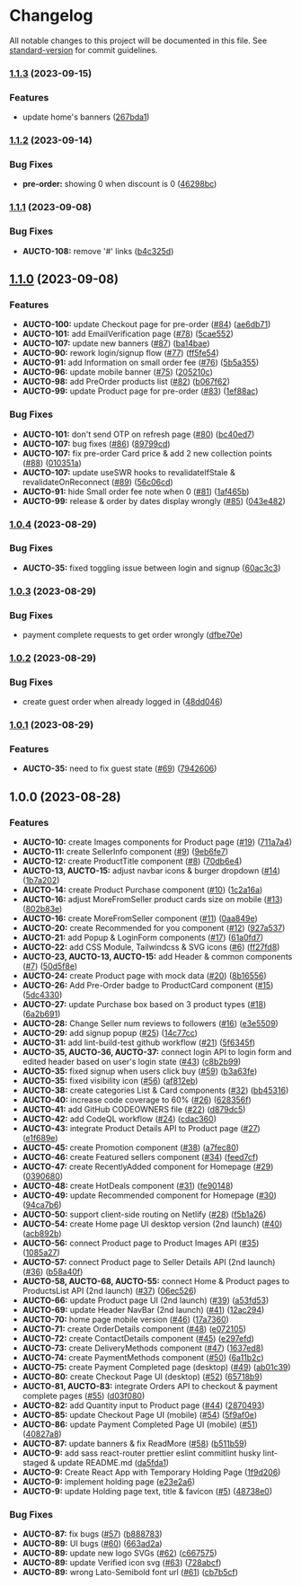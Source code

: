 # Changelog

All notable changes to this project will be documented in this file. See [standard-version](https://github.com/conventional-changelog/standard-version) for commit guidelines.

### [1.1.3](https://github.com/AuctoMarket/BuyerMarketplace/compare/1.1.2...1.1.3) (2023-09-15)

### Features

- update home's banners ([267bda1](https://github.com/AuctoMarket/BuyerMarketplace/commit/267bda13d32488464c3876d77ef2885ca21f73de))

### [1.1.2](https://github.com/AuctoMarket/BuyerMarketplace/compare/1.1.1...1.1.2) (2023-09-14)

### Bug Fixes

- **pre-order:** showing 0 when discount is 0 ([46298bc](https://github.com/AuctoMarket/BuyerMarketplace/commit/46298bcba9086fd40803def1f3695db8e982f335))

### [1.1.1](https://github.com/AuctoMarket/BuyerMarketplace/compare/1.1.0...1.1.1) (2023-09-08)

### Bug Fixes

- **AUCTO-108:** remove '#' links ([b4c325d](https://github.com/AuctoMarket/BuyerMarketplace/commit/b4c325d87e35cff9e5924145f535da28a44d164f))

## [1.1.0](https://github.com/AuctoMarket/BuyerMarketplace/compare/1.0.4...1.1.0) (2023-09-08)

### Features

- **AUCTO-100:** update Checkout page for pre-order ([#84](https://github.com/AuctoMarket/BuyerMarketplace/issues/84)) ([ae6db71](https://github.com/AuctoMarket/BuyerMarketplace/commit/ae6db71820668861519646b801d6fd75e6cb4c5c))
- **AUCTO-101:** add EmailVerification page ([#78](https://github.com/AuctoMarket/BuyerMarketplace/issues/78)) ([5cae552](https://github.com/AuctoMarket/BuyerMarketplace/commit/5cae552895f5c0a091b1722d1dacd7627a4bf6fd))
- **AUCTO-107:** update new banners ([#87](https://github.com/AuctoMarket/BuyerMarketplace/issues/87)) ([ba14bae](https://github.com/AuctoMarket/BuyerMarketplace/commit/ba14baee9271da28384cbb563a364bcd33b9feeb))
- **AUCTO-90:** rework login/signup flow ([#77](https://github.com/AuctoMarket/BuyerMarketplace/issues/77)) ([ff5fe54](https://github.com/AuctoMarket/BuyerMarketplace/commit/ff5fe54eff612fcb4d9327c65ad52747e4bacc72))
- **AUCTO-91:** add Information on small order fee ([#76](https://github.com/AuctoMarket/BuyerMarketplace/issues/76)) ([5b5a355](https://github.com/AuctoMarket/BuyerMarketplace/commit/5b5a3552de9138e45fbd6a64601cb6340de41864))
- **AUCTO-96:** update mobile banner ([#75](https://github.com/AuctoMarket/BuyerMarketplace/issues/75)) ([205210c](https://github.com/AuctoMarket/BuyerMarketplace/commit/205210c0d9d0d01637210fcb7e82460a9e3312f3))
- **AUCTO-98:** add PreOrder products list ([#82](https://github.com/AuctoMarket/BuyerMarketplace/issues/82)) ([b067f62](https://github.com/AuctoMarket/BuyerMarketplace/commit/b067f620c4cfbec3db4b21d0d7f2bd48f3748970))
- **AUCTO-99:** update Product page for pre-order ([#83](https://github.com/AuctoMarket/BuyerMarketplace/issues/83)) ([1ef88ac](https://github.com/AuctoMarket/BuyerMarketplace/commit/1ef88acee22d36d1c3d5c08765472c0de0a7146b))

### Bug Fixes

- **AUCTO-101:** don't send OTP on refresh page ([#80](https://github.com/AuctoMarket/BuyerMarketplace/issues/80)) ([bc40ed7](https://github.com/AuctoMarket/BuyerMarketplace/commit/bc40ed7baab23a0f495bd3ffd1e0a5b645122886))
- **AUCTO-107:** bug fixes ([#86](https://github.com/AuctoMarket/BuyerMarketplace/issues/86)) ([89799cd](https://github.com/AuctoMarket/BuyerMarketplace/commit/89799cddf6396aaa88473f86b717e772995bc3f9))
- **AUCTO-107:** fix pre-order Card price & add 2 new collection points ([#88](https://github.com/AuctoMarket/BuyerMarketplace/issues/88)) ([010351a](https://github.com/AuctoMarket/BuyerMarketplace/commit/010351a8aa0dbcf59fbb67bbd3fecdfec307df88))
- **AUCTO-107:** update useSWR hooks to revalidateIfStale & revalidateOnReconnect ([#89](https://github.com/AuctoMarket/BuyerMarketplace/issues/89)) ([56c06cd](https://github.com/AuctoMarket/BuyerMarketplace/commit/56c06cd7095fb863d7c40dcc27f02dc67a88be88))
- **AUCTO-91:** hide Small order fee note when 0 ([#81](https://github.com/AuctoMarket/BuyerMarketplace/issues/81)) ([1af465b](https://github.com/AuctoMarket/BuyerMarketplace/commit/1af465ba0b9f29a25c07b70caae06c1f71172961))
- **AUCTO-99:** release & order by dates display wrongly ([#85](https://github.com/AuctoMarket/BuyerMarketplace/issues/85)) ([043e482](https://github.com/AuctoMarket/BuyerMarketplace/commit/043e482b81ec3f62306c6133bdddcf83d2b5ea14))

### [1.0.4](https://github.com/AuctoMarket/BuyerMarketplace/compare/1.0.3...1.0.4) (2023-08-29)

### Bug Fixes

- **AUCTO-35:** fixed toggling issue between login and signup ([60ac3c3](https://github.com/AuctoMarket/BuyerMarketplace/commit/60ac3c3fdce573dd4d414f64d96191ba968ae1c0))

### [1.0.3](https://github.com/AuctoMarket/BuyerMarketplace/compare/1.0.2...1.0.3) (2023-08-29)

### Bug Fixes

- payment complete requests to get order wrongly ([dfbe70e](https://github.com/AuctoMarket/BuyerMarketplace/commit/dfbe70ea51db5bbef42bc80604f9b5d79cbb3c29))

### [1.0.2](https://github.com/AuctoMarket/BuyerMarketplace/compare/1.0.1...1.0.2) (2023-08-29)

### Bug Fixes

- create guest order when already logged in ([48dd046](https://github.com/AuctoMarket/BuyerMarketplace/commit/48dd0461cc17785c8c38e9a193ec84ec3524e189))

### [1.0.1](https://github.com/AuctoMarket/BuyerMarketplace/compare/1.0.0...1.0.1) (2023-08-29)

### Features

- **AUCTO-35:** need to fix guest state ([#69](https://github.com/AuctoMarket/BuyerMarketplace/issues/69)) ([7942606](https://github.com/AuctoMarket/BuyerMarketplace/commit/79426060aead2e3e0c57162c6d6ed2593a36da81))

## 1.0.0 (2023-08-28)

### Features

- **AUCTO-10:** create Images components for Product page ([#19](https://github.com/AuctoMarket/BuyerMarketplace/issues/19)) ([711a7a4](https://github.com/AuctoMarket/BuyerMarketplace/commit/711a7a4ad08e83e1abdb9dac13c5410c698a0d6d))
- **AUCTO-11:** create SellerInfo component ([#9](https://github.com/AuctoMarket/BuyerMarketplace/issues/9)) ([9eb6fe7](https://github.com/AuctoMarket/BuyerMarketplace/commit/9eb6fe7d12cd8cd1b92b866041f14ef2670d8e5e))
- **AUCTO-12:** create ProductTitle component ([#8](https://github.com/AuctoMarket/BuyerMarketplace/issues/8)) ([70db6e4](https://github.com/AuctoMarket/BuyerMarketplace/commit/70db6e431203c4b4f8b321e5e13bf027597c775e))
- **AUCTO-13, AUCTO-15:** adjust navbar icons & burger dropdown ([#14](https://github.com/AuctoMarket/BuyerMarketplace/issues/14)) ([1b7a202](https://github.com/AuctoMarket/BuyerMarketplace/commit/1b7a20204603e539e38848af4b3649ddf6f5f9a1))
- **AUCTO-14:** create Product Purchase component ([#10](https://github.com/AuctoMarket/BuyerMarketplace/issues/10)) ([1c2a16a](https://github.com/AuctoMarket/BuyerMarketplace/commit/1c2a16a03c60aafda7b6862f6487198526f74903))
- **AUCTO-16:** adjust MoreFromSeller product cards size on mobile ([#13](https://github.com/AuctoMarket/BuyerMarketplace/issues/13)) ([802b83e](https://github.com/AuctoMarket/BuyerMarketplace/commit/802b83e5905abdaf44445fe1ec8f41749103f62c))
- **AUCTO-16:** create MoreFromSeller component ([#11](https://github.com/AuctoMarket/BuyerMarketplace/issues/11)) ([0aa849e](https://github.com/AuctoMarket/BuyerMarketplace/commit/0aa849e8473f9b3dc79cfa6c27fbf2509cc60fbe))
- **AUCTO-20:** create Recommended for you component ([#12](https://github.com/AuctoMarket/BuyerMarketplace/issues/12)) ([927a537](https://github.com/AuctoMarket/BuyerMarketplace/commit/927a537d05696d00e08c58eb3d18771394118e32))
- **AUCTO-21:** add Popup & LoginForm components ([#17](https://github.com/AuctoMarket/BuyerMarketplace/issues/17)) ([61a0fd7](https://github.com/AuctoMarket/BuyerMarketplace/commit/61a0fd70363f3d6ae46e1e3ec90a4feaa3ba79fd))
- **AUCTO-22:** add CSS Module, Tailwindcss & SVG icons ([#6](https://github.com/AuctoMarket/BuyerMarketplace/issues/6)) ([ff27fd8](https://github.com/AuctoMarket/BuyerMarketplace/commit/ff27fd8b3c8e19fcd27376f32ce9bd89e8880aba))
- **AUCTO-23, AUCTO-13, AUCTO-15:** add Header & common components ([#7](https://github.com/AuctoMarket/BuyerMarketplace/issues/7)) ([50d5f8e](https://github.com/AuctoMarket/BuyerMarketplace/commit/50d5f8ee302ccb281afe6d889fa46baaa6429e2a))
- **AUCTO-24:** create Product page with mock data ([#20](https://github.com/AuctoMarket/BuyerMarketplace/issues/20)) ([8b16556](https://github.com/AuctoMarket/BuyerMarketplace/commit/8b1655658adddbd89f3ae5c41aa6355c6b3caaf9))
- **AUCTO-26:** Add Pre-Order badge to ProductCard component ([#15](https://github.com/AuctoMarket/BuyerMarketplace/issues/15)) ([5dc4330](https://github.com/AuctoMarket/BuyerMarketplace/commit/5dc433053b573f6806f92946740c2df74ac951f7))
- **AUCTO-27:** update Purchase box based on 3 product types ([#18](https://github.com/AuctoMarket/BuyerMarketplace/issues/18)) ([6a2b691](https://github.com/AuctoMarket/BuyerMarketplace/commit/6a2b691b58cc3ee20110ef1c351cafb9f5480efa))
- **AUCTO-28:** Change Seller num reviews to followers ([#16](https://github.com/AuctoMarket/BuyerMarketplace/issues/16)) ([e3e5509](https://github.com/AuctoMarket/BuyerMarketplace/commit/e3e5509320967249c59ba543f9cac5e3623d285f))
- **AUCTO-29:** add signup popup ([#25](https://github.com/AuctoMarket/BuyerMarketplace/issues/25)) ([14c77cc](https://github.com/AuctoMarket/BuyerMarketplace/commit/14c77ccf58472682628667b1a579b2f9acb694e7))
- **AUCTO-31:** add lint-build-test github workflow ([#21](https://github.com/AuctoMarket/BuyerMarketplace/issues/21)) ([5f6345f](https://github.com/AuctoMarket/BuyerMarketplace/commit/5f6345f692a78f47de764313ae787ea7b788f9c6))
- **AUCTO-35, AUCTO-36, AUCTO-37:** connect login API to login form and edited header based on user's login state ([#43](https://github.com/AuctoMarket/BuyerMarketplace/issues/43)) ([c8b2b99](https://github.com/AuctoMarket/BuyerMarketplace/commit/c8b2b99280384649facea2b5f6048f297bfc9a49))
- **AUCTO-35:** fixed signup when users click buy ([#59](https://github.com/AuctoMarket/BuyerMarketplace/issues/59)) ([b3a63fe](https://github.com/AuctoMarket/BuyerMarketplace/commit/b3a63feb84586f8b590129821df0c372fff0bcaf))
- **AUCTO-35:** fixed visibility icon ([#56](https://github.com/AuctoMarket/BuyerMarketplace/issues/56)) ([af812eb](https://github.com/AuctoMarket/BuyerMarketplace/commit/af812eb6932eb5b963c51580ea0567c75bf8f57d))
- **AUCTO-38:** create categories List & Card components ([#32](https://github.com/AuctoMarket/BuyerMarketplace/issues/32)) ([bb45316](https://github.com/AuctoMarket/BuyerMarketplace/commit/bb45316629319b547727308bee95866a36c70a20))
- **AUCTO-40:** increase code coverage to 60% ([#26](https://github.com/AuctoMarket/BuyerMarketplace/issues/26)) ([628356f](https://github.com/AuctoMarket/BuyerMarketplace/commit/628356ff7467c0b9ff998eed6689623827d78b53))
- **AUCTO-41:** add GitHub CODEOWNERS file ([#22](https://github.com/AuctoMarket/BuyerMarketplace/issues/22)) ([d879dc5](https://github.com/AuctoMarket/BuyerMarketplace/commit/d879dc5d4c9e0cfdc4b7bac39c529dff99b1b037))
- **AUCTO-42:** add CodeQL workflow ([#24](https://github.com/AuctoMarket/BuyerMarketplace/issues/24)) ([cdac360](https://github.com/AuctoMarket/BuyerMarketplace/commit/cdac360559b700117617cd4c901104839a856272))
- **AUCTO-43:** integrate Product Details API to Product page ([#27](https://github.com/AuctoMarket/BuyerMarketplace/issues/27)) ([e1f689e](https://github.com/AuctoMarket/BuyerMarketplace/commit/e1f689eb6f2618039ad12d6d930d3052493fab39))
- **AUCTO-45:** create Promotion component ([#38](https://github.com/AuctoMarket/BuyerMarketplace/issues/38)) ([a7fec80](https://github.com/AuctoMarket/BuyerMarketplace/commit/a7fec809fa69631d4ddecacfbc11c483bed30309))
- **AUCTO-46:** create Featured sellers component ([#34](https://github.com/AuctoMarket/BuyerMarketplace/issues/34)) ([feed7cf](https://github.com/AuctoMarket/BuyerMarketplace/commit/feed7cf25790b2910354467ddd0ba066c26fcc48))
- **AUCTO-47:** create RecentlyAdded component for Homepage ([#29](https://github.com/AuctoMarket/BuyerMarketplace/issues/29)) ([0390680](https://github.com/AuctoMarket/BuyerMarketplace/commit/0390680896cce94eb4dc3057691e012be46a32ad))
- **AUCTO-48:** create HotDeals component ([#31](https://github.com/AuctoMarket/BuyerMarketplace/issues/31)) ([fe90148](https://github.com/AuctoMarket/BuyerMarketplace/commit/fe90148dce1d27e897b4a0d256f6904c351bfa34))
- **AUCTO-49:** update Recommended component for Homepage ([#30](https://github.com/AuctoMarket/BuyerMarketplace/issues/30)) ([94ca7b6](https://github.com/AuctoMarket/BuyerMarketplace/commit/94ca7b64d08262bb35b03a2e6d29a59e13d53aa1))
- **AUCTO-50:** support client-side routing on Netlify ([#28](https://github.com/AuctoMarket/BuyerMarketplace/issues/28)) ([f5b1a26](https://github.com/AuctoMarket/BuyerMarketplace/commit/f5b1a26d5e121f8736869355c32d2c6c0de5a070))
- **AUCTO-54:** create Home page UI desktop version (2nd launch) ([#40](https://github.com/AuctoMarket/BuyerMarketplace/issues/40)) ([acb892b](https://github.com/AuctoMarket/BuyerMarketplace/commit/acb892bbabe612bb2995ba1e94586709695b23d8))
- **AUCTO-56:** connect Product page to Product Images API ([#35](https://github.com/AuctoMarket/BuyerMarketplace/issues/35)) ([1085a27](https://github.com/AuctoMarket/BuyerMarketplace/commit/1085a2714dc05f68f70b777e57c0f6c7a265f37f))
- **AUCTO-57:** connect Product page to Seller Details API (2nd launch) ([#36](https://github.com/AuctoMarket/BuyerMarketplace/issues/36)) ([b58a40f](https://github.com/AuctoMarket/BuyerMarketplace/commit/b58a40fa2003832b4fad702ca5dfbc3118f6b88e))
- **AUCTO-58, AUCTO-68, AUCTO-55:** connect Home & Product pages to ProductsList API (2nd launch) ([#37](https://github.com/AuctoMarket/BuyerMarketplace/issues/37)) ([06ec526](https://github.com/AuctoMarket/BuyerMarketplace/commit/06ec5263ef14918eb0a63019cbf39d9635009b14))
- **AUCTO-66:** update Product page UI (2nd launch) ([#39](https://github.com/AuctoMarket/BuyerMarketplace/issues/39)) ([a53fd53](https://github.com/AuctoMarket/BuyerMarketplace/commit/a53fd532c27d1eb4c9213669a6b69676a5cea9f0))
- **AUCTO-69:** update Header NavBar (2nd launch) ([#41](https://github.com/AuctoMarket/BuyerMarketplace/issues/41)) ([12ac294](https://github.com/AuctoMarket/BuyerMarketplace/commit/12ac29429e03c75c4b886276404c54f636d9add6))
- **AUCTO-70:** home page mobile version ([#46](https://github.com/AuctoMarket/BuyerMarketplace/issues/46)) ([17a7360](https://github.com/AuctoMarket/BuyerMarketplace/commit/17a736074ddc897acfe8a3efab9edb32bbe6e0b8))
- **AUCTO-71:** create OrderDetails component ([#48](https://github.com/AuctoMarket/BuyerMarketplace/issues/48)) ([e072105](https://github.com/AuctoMarket/BuyerMarketplace/commit/e0721050ba5dbbc6c8c5666da1d9ac40e542b5a7))
- **AUCTO-72:** create ContactDetails component ([#45](https://github.com/AuctoMarket/BuyerMarketplace/issues/45)) ([e297efd](https://github.com/AuctoMarket/BuyerMarketplace/commit/e297efd3107fbb3bce92f72d1686222d98fd6a0c))
- **AUCTO-73:** create DeliveryMethods component ([#47](https://github.com/AuctoMarket/BuyerMarketplace/issues/47)) ([1637ed8](https://github.com/AuctoMarket/BuyerMarketplace/commit/1637ed86ff35f8fb7c8cda80fad61218386e45e3))
- **AUCTO-74:** create PaymentMethods component ([#50](https://github.com/AuctoMarket/BuyerMarketplace/issues/50)) ([6a11b2c](https://github.com/AuctoMarket/BuyerMarketplace/commit/6a11b2c2b0caaaec3d7ad94994453e9b94041a9a))
- **AUCTO-75:** create Payment Completed page (desktop) ([#49](https://github.com/AuctoMarket/BuyerMarketplace/issues/49)) ([ab01c39](https://github.com/AuctoMarket/BuyerMarketplace/commit/ab01c39f314f80b70a69aa2b1df546523351c69e))
- **AUCTO-80:** create Checkout Page UI (desktop) ([#52](https://github.com/AuctoMarket/BuyerMarketplace/issues/52)) ([65718b9](https://github.com/AuctoMarket/BuyerMarketplace/commit/65718b9bbd01cae645d8c28b69d2ea24b1aafeb4))
- **AUCTO-81, AUCTO-83:** integrate Orders API to checkout & payment complete pages ([#55](https://github.com/AuctoMarket/BuyerMarketplace/issues/55)) ([d03f080](https://github.com/AuctoMarket/BuyerMarketplace/commit/d03f08026c875c492487d2e6daaee09f977ffd95))
- **AUCTO-82:** add Quantity input to Product page ([#44](https://github.com/AuctoMarket/BuyerMarketplace/issues/44)) ([2870493](https://github.com/AuctoMarket/BuyerMarketplace/commit/2870493880698c1b12926854bff7d9a7ac0c4116))
- **AUCTO-85:** update Checkout Page UI (mobile) ([#54](https://github.com/AuctoMarket/BuyerMarketplace/issues/54)) ([5f9af0e](https://github.com/AuctoMarket/BuyerMarketplace/commit/5f9af0e782c115b5143154503084075d8fbcab9a))
- **AUCTO-86:** update Payment Completed Page UI (mobile) ([#51](https://github.com/AuctoMarket/BuyerMarketplace/issues/51)) ([40827a8](https://github.com/AuctoMarket/BuyerMarketplace/commit/40827a81ad4bd14a56499c915748a88946e9104d))
- **AUCTO-87:** update banners & fix ReadMore ([#58](https://github.com/AuctoMarket/BuyerMarketplace/issues/58)) ([b511b59](https://github.com/AuctoMarket/BuyerMarketplace/commit/b511b59e1b6bbb908d3caf57a338e39031226a67))
- **AUCTO-9:** add sass react-router prettier eslint commitlint husky lint-staged & update README.md ([da5fda1](https://github.com/AuctoMarket/BuyerMarketplace/commit/da5fda1291bf6d11d1a7fde42d6aa155b9e3e85d))
- **AUCTO-9:** Create React App with Temporary Holding Page ([1f9d206](https://github.com/AuctoMarket/BuyerMarketplace/commit/1f9d2069c370f713c9c74f675338f9d60e1143ae))
- **AUCTO-9:** implement holding page ([e23e2a6](https://github.com/AuctoMarket/BuyerMarketplace/commit/e23e2a6667468fdf32c54709cde7ea2a8a7bbaaa))
- **AUCTO-9:** update Holding page text, title & favicon ([#5](https://github.com/AuctoMarket/BuyerMarketplace/issues/5)) ([48738e0](https://github.com/AuctoMarket/BuyerMarketplace/commit/48738e0c67bbdec81598ab877ab344e0bd2ce4ca))

### Bug Fixes

- **AUCTO-87:** fix bugs ([#57](https://github.com/AuctoMarket/BuyerMarketplace/issues/57)) ([b888783](https://github.com/AuctoMarket/BuyerMarketplace/commit/b8887836ae9301c016ce2c5d6b1934f4de95076c))
- **AUCTO-89:** UI bugs ([#60](https://github.com/AuctoMarket/BuyerMarketplace/issues/60)) ([663ad2a](https://github.com/AuctoMarket/BuyerMarketplace/commit/663ad2a916dfa6d1083009cced92117c5fd65477))
- **AUCTO-89:** update new logo SVGs ([#62](https://github.com/AuctoMarket/BuyerMarketplace/issues/62)) ([c667575](https://github.com/AuctoMarket/BuyerMarketplace/commit/c667575fbdf7dff6bd0eeb544e7e99e46037a359))
- **AUCTO-89:** update Verified icon svg ([#63](https://github.com/AuctoMarket/BuyerMarketplace/issues/63)) ([728abcf](https://github.com/AuctoMarket/BuyerMarketplace/commit/728abcfb8b9ef720421af594ef5cfe1d7def2b9a))
- **AUCTO-89:** wrong Lato-Semibold font url ([#61](https://github.com/AuctoMarket/BuyerMarketplace/issues/61)) ([cb7b5cf](https://github.com/AuctoMarket/BuyerMarketplace/commit/cb7b5cf93f105f80aa1cd216d8c5225b23e47cb6))
